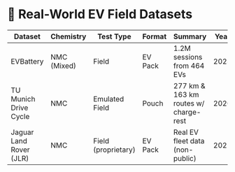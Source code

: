 # 🚗 Real-World EV Field Datasets

| Dataset | Chemistry | Test Type | Format | Summary | Year | Link |
|---------|-----------|-----------|--------|---------|------|------|
| EVBattery | NMC (Mixed) | Field | EV Pack | 1.2M sessions from 464 EVs | 2023 | [Figshare](https://figshare.com/articles/dataset/EVBattery_A_Large-Scale_Electric_Vehicle_Dataset_for_Battery_Health_and_Capacity_Estimation/23301881) |
| TU Munich Drive Cycle | NMC | Emulated Field | Pouch | 277 km & 163 km routes w/ charge-rest | 2020 | [IEEE Dataport](https://ieee-dataport.org/) |
| Jaguar Land Rover (JLR) | NMC | Field (proprietary) | EV Pack | Real EV fleet data (non-public) | 2022 | – |
